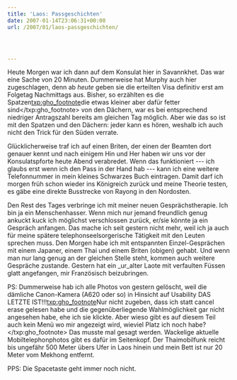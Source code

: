 ```yaml
---
title: 'Laos: Passgeschichten'
date: 2007-01-14T23:06:31+00:00
url: /2007/01/laos-passgeschichten/




---
```

Heute Morgen war ich dann auf dem Konsulat hier in Savannkhet. Das war eine Sache von 20 Minuten. Dummerweise hat Murphy auch hier zugeschlagen, denn ab _heute_ geben sie die erteilten Visa definitiv erst am Folgetag Nachmittags aus. Bisher, so erzählten es die Spatzen<txp:gho_footnote>die etwas kleiner aber dafür fetter sind</txp:gho_footnote> von den Dächern, war es bei entsprechend niedriger Antragszahl bereits am gleichen Tag möglich. Aber wie das so ist mit den Spatzen und den Dächern: jeder kann es hören, weshalb ich auch nicht den Trick für den Süden verrate.

Glücklicherweise traf ich auf einen Briten, der einen der Beamten dort genauer kennt und nach einigem Hin und Her haben wir uns vor der Konsulatspforte heute Abend verabredet. Wenn das funktioniert --- ich glaubs erst wenn ich den Pass in der Hand hab --- kann ich eine weitere Telefonnummer in mein kleines Schwarzes Buch eintragen. Damit darf ich morgen früh schon wieder ins Königreich zurück und meine Theorie testen, es gäbe eine direkte Busstrecke von Rayong in den Nordosten.

Den Rest des Tages verbringe ich mit meiner neuen Gesprächstherapie. Ich bin ja ein Menschenhasser. Wenn mich nur jemand freundlich genug ankuckt kuck ich möglichst verschlossen zurück, er/sie könnte ja ein Gespräch anfangen. Das mache ich seit gestern nicht mehr, weil ich ja auch für meine spätere telephonseelsorgerische Tätigkeit mit den Leuten sprechen muss. Den Morgen habe ich mit entspannten Einzel-Gesprächen mit einem Japaner, einem Thai und einem Briten (obigen) gehabt. Und wenn man nur lang genug an der gleichen Stelle steht, kommen auch weitere Gespräche zustande. Gestern hat ein _ur_alter Laote mit verfaulten Füssen glatt angefangen, mir Französisch beizubringen.

PS: Dummerweise hab ich alle Photos von gestern gelöscht, weil die dämliche Canon-Kamera (A620 oder so) in Hinsicht auf Usability DAS LETZTE IST!!!<txp:gho_footnote>Nur nicht zugeben, dass ich statt cancel erase gelesen habe und die gegenüberliegende Wahlmöglichkeit gar nicht angesehen habe, ehe ich sie klickte. Aber wieso gibt es auf diesem Teil auch kein Menü wo mir angezeigt wird, wieviel Platz ich noch habe?</txp:gho_footnote> Das musste mal gesagt werden. Wackelige aktuelle Mobiltelephonphotos gibt es dafür im Seitenkopf. Der Thaimobilfunk reicht bis ungefähr 500 Meter übers Ufer in Laos hinein und mein Bett ist nur 20 Meter vom Mekhong entfernt.

PPS: Die Spacetaste geht immer noch nicht.
